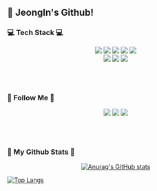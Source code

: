 
## 🍒 JeongIn's Github!

### 💻 Tech Stack 💻
<p align="center">
  <img src="https://img.shields.io/badge/Java-007396?style=flat-square&logo=Java&logoColor=white"/>
  <img src="https://img.shields.io/badge/Javascript-ffb13b?style=flat-square&logo=javascript&logoColor=white"/>
  <img src="https://img.shields.io/badge/-HTML-E34F26?style=flat-square&logo=HTML5&logoColor=white"/>
  <img src="https://img.shields.io/badge/-CSS-31572B6?style=flat-square&logo=CSS3&logoColor=white"/>
  <img src="https://img.shields.io/badge/jquery-0769AD?style=flat-square&logo=jquery&logoColor=white">
  <br>
  <img src="https://img.shields.io/badge/-Spring-6DB33F?style=flat-square&logo=Spring&logoColor=white"/>
  <img src="https://img.shields.io/badge/-MySQL-4479A1?style=flat-square&logo=MySQL&logoColor=white"/>
  <img src="https://img.shields.io/badge/-Oracle-F80000?style=flat-square&logo=Oracle&logoColor=white"/>
</p>
<br/></br>

### 🌈 Follow Me 🌈
<p align="center">
  <a href="https://d3vl4dy.tistory.com/"><img src="https://img.shields.io/badge/Tstory-11B48A?style=flat-square&logo=Vimeo&logoColor=white&link=https://d3vl4dy.tistory.com/"/></a>
  <a href="https://www.notion.so/f72bb3a02d6545509e83aa953fbc885d" target="_blank"><img src="https://img.shields.io/badge/Notion-000000?style=flat-square&logo=Notion&logoColor=white"/></a>
  <a href="mailto:jikang1218@naver.com"><img src="https://img.shields.io/badge/Email-d14836?style=flat-square&logo=Gmail&logoColor=white&link=jikang1218@naver.com"/></a>
</p>
<br/></br>


### 🌟 My Github Stats 🌟
<div align="center">

[![Anurag's GitHub stats](https://github-readme-stats.vercel.app/api?username=D3vL4dy&hide_title=true&show_icons=true&include_all_commits=true&disable_animations=true&theme=vue)](https://github.com/anuraghazra/github-readme-stats)
</div>

[![Top Langs](https://github-readme-stats.vercel.app/api/top-langs/?username=D3vL4dy&layout=compact)](https://github.com/D3vL4dy/github-readme-stats)
<br/><br/><br/>
